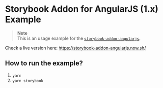 # Storybook Addon for AngularJS (1.x) Example

> **Note**  
> This is an usage example for the [`storybook-addon-angularjs`](https://github.com/titonobre/storybook-addon-angularjs).

Check a live version here: https://storybook-addon-angularjs.now.sh/

## How to run the example?

1. `yarn`
2. `yarn storybook`
